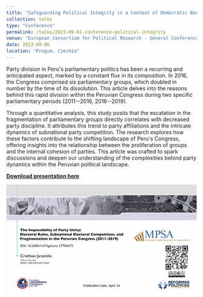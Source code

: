 ```yaml
---
title: "Safeguarding Political Integrity in a Context of Democratic Backsliding: Evidence from the Peruvian Case"
collection: talks
type: "Conference"
permalink: /talks/2023-09-01-conference-political-integrity
venue: "European Consortium for Political Research - General Conference"
date: 2023-09-06
location: "Prague, Czechia"
---
```


Party division in Peru's parliamentary politics has been a recurring and anticipated aspect, marked by a constant flux in its composition. In 2016, the Congress comprised six parliamentary groups, which doubled in number by the time of its dissolution. This article delves into the reasons behind this rapid division within the Peruvian Congress during two specific parliamentary periods (2011--2016, 2016--2019).

Through a quantitative analysis, this study posits that the escalation in the fragmentation of parliamentary groups directly correlates with decreased party discipline. It attributes this trend to party affiliations and the intricate dynamics of subnational party competition. The research explores how these factors contribute to the shifting landscape of Peru's Congress, offering insights into the relationship between the proliferation of groups and the internal cohesion of parties. This article was crafted to spark discussions and deepen our understanding of the complexities behind party dynamics within the Peruvian political landscape.

[**Download presentation here**](https://figshare.com/articles/presentation/The_impossibility_of_Party_Unity_Electoral_Rules_Subnational_Electoral_Competition_and_Fragmentation_in_the_Peruvian_Congress_2011-2019_/17704673)

[![](images/conference-party-discipline.png)](https://figshare.com/articles/presentation/The_impossibility_of_Party_Unity_Electoral_Rules_Subnational_Electoral_Competition_and_Fragmentation_in_the_Peruvian_Congress_2011-2019_/17704673)
